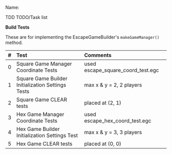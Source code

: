 Name: 

TDD TODO/Task list

**Build Tests**

These are for implementing the EscapeGameBuilder's `makeGameManager()` method.

| **#** | Test                                                            | Comments                         |
|:-----:|:----------------------------------------------------------------|:---------------------------------|
|   0   | Square Game Manager Coordinate Tests                            | used escape_square_coord_test.egc|
|   1   | Square Game Builder Initialization Settings Tests               | max x & y = 2, 2 players         |
|   2   | Square Game CLEAR tests                                         | placed at (2, 1)                 |
|   3   | Hex Game Manager Coordinate Tests                               | used escape_hex_coord_test.egc   |
|   4   | Hex Game Builder Initialization Settings Test                   | max x & y = 3, 3 players         |
|   5   | Hex Game CLEAR tests                                            | placed at (0, 0)                 |